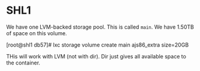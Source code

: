# SHL1

We have one LVM-backed storage pool.  This is called `main`.  We have 1.50TB
of space on this volume.

[root@shl1 db57]# lxc storage volume create main ajs86_extra size=20GB

THis will work with LVM (not with dir).  Dir just gives all available space
to the container.
